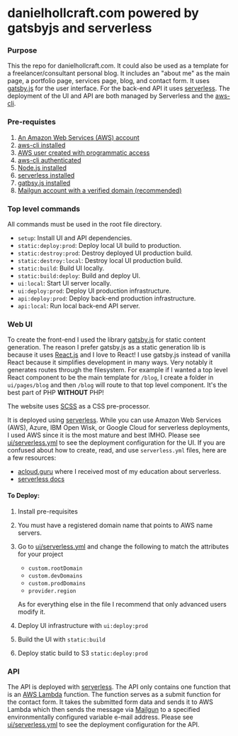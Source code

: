 # danielhollcraft.com powered by gatsbyjs and serverless

### Purpose

This the repo for danielhollcraft.com. It could also be used as a template for a freelancer/consultant personal blog. It includes an "about me" as the main page, a portfolio page, services page, blog, and contact form. It uses [gatsby.js](https://github.com/gatsbyjs/gatsby) for the user interface. For the back-end API it uses [serverless](serverless.com). The deployment of the UI and API are both managed by Serverless and the [aws-cli](https://aws.amazon.com/cli/). 

### Pre-requistes

1) [An Amazon Web Services (AWS) account](https://www.amazon.com/ap/signin?openid.assoc_handle=aws&openid.return_to=https%3A%2F%2Fsignin.aws.amazon.com%2Foauth%3Fresponse_type%3Dcode%26client_id%3Darn%253Aaws%253Aiam%253A%253A015428540659%253Auser%252Fhomepage%26redirect_uri%3Dhttps%253A%252F%252Fconsole.aws.amazon.com%252Fconsole%252Fhome%253Fregion%253Dus-east-1%2526state%253DhashArgs%252523%2526isauthcode%253Dtrue%26noAuthCookie%3Dtrue&openid.mode=checkid_setup&openid.ns=http%3A%2F%2Fspecs.openid.net%2Fauth%2F2.0&openid.identity=http%3A%2F%2Fspecs.openid.net%2Fauth%2F2.0%2Fidentifier_select&openid.claimed_id=http%3A%2F%2Fspecs.openid.net%2Fauth%2F2.0%2Fidentifier_select&action=&disableCorpSignUp=&clientContext=&marketPlaceId=&poolName=&authCookies=&pageId=aws.ssop&siteState=registered%2Cen_US&accountStatusPolicy=P1&sso=&openid.pape.preferred_auth_policies=MultifactorPhysical&openid.pape.max_auth_age=120&openid.ns.pape=http%3A%2F%2Fspecs.openid.net%2Fextensions%2Fpape%2F1.0&server=%2Fap%2Fsignin%3Fie%3DUTF8&accountPoolAlias=&forceMobileApp=0&language=en_US&forceMobileLayout=0)
2) [aws-cli installed](http://docs.aws.amazon.com/cli/latest/userguide/installing.html)
3) [AWS user created with programmatic access](http://docs.aws.amazon.com/IAM/latest/UserGuide/id_users_create.html#id_users_create_console)
4) [aws-cli authenticated](http://docs.aws.amazon.com/cli/latest/userguide/cli-config-files.html) 
5) [Node.js installed](https://nodejs.org/en/)
5) [serverless installed](https://serverless.com/framework/docs/getting-started/)
6) [gatbsy.js installed](https://github.com/gatsbyjs/gatsby)
7) [Mailgun account with a verified domain (recommended)](https://mailgun.com)

### Top level commands

All commands must be used in the root file directory.

- `setup`: Install UI and API dependencies.
- `static:deploy:prod`: Deploy local UI build to production.
- `static:destroy:prod`: Destroy deployed UI production build.
- `static:destroy:local`: Destroy local UI production build.
- `static:build`: Build UI locally.
- `static:build:deploy`: Build and deploy UI.
- `ui:local`: Start UI server locally.
- `ui:deploy:prod`: Deploy UI production infrastructure.
- `api:deploy:prod`: Deploy back-end production infrastructure.
- `api:local`: Run local back-end API server.
      

### Web UI

To create the front-end I used the library [gatsby.js](https://github.com/gatsbyjs/gatsby) for static content generation. The reason I prefer gatsby.js as a static generation lib is because it uses [React.js](https://github.com/facebook/react) and I love to React! I use gatsby.js instead of vanilla React because it simplifies development in many ways. Very notably it generates routes through the filesystem. For example if I wanted a top level React component to be the main template for `/blog`, I create a folder in `ui/pages/blog` and then `/blog` will route to that top level component. It's the best part of PHP **WITHOUT** PHP!
 
The website uses [SCSS](http://sass-lang.com/) as a CSS pre-processor.

It is deployed using [serverless](https://serverless.com/). While you can use Amazon Web Services (AWS), Azure, IBM Open Wisk, or Google Cloud for serverless deployments, I used AWS since it is the most mature and best IMHO. Please see [ui/serverless.yml](https://github.com/danielbh/danielhollcraft.com/blob/master/ui/serverless.yml) to see the deployment configuration for the UI. If you are confused about how to create, read, and use `serverless.yml` files, here are a few resources:

- [acloud.guru](https://acloud.guru) where I received most of my education about serverless.
- [serverless docs](https://serverless.com/framework/docs/providers/aws/guide/intro/)

#### To Deploy:

1) Install pre-requisites 
3) You must have a registered domain name that points to AWS name servers.
4) Go to [ui/serverless.yml](https://github.com/danielbh/danielhollcraft.com/blob/master/ui/serverless.yml) and change the following to match the attributes for your project
   - `custom.rootDomain`
   - `custom.devDomains`
   - `custom.prodDomains`
   - `provider.region`
   
   As for everything else in the file I recommend that only advanced users modify it.
5) Deploy UI infrastructure with `ui:deploy:prod`
6) Build the UI with `static:build`
7) Deploy static build to S3 `static:deploy:prod`

### API

The API is deployed with [serverless](http://serverless.com). The API only contains one function that is an [AWS Lambda](https://aws.amazon.com/lambda/) function. The function serves as a submit function for the contact form. It takes the submitted form data and sends it to AWS Lambda which then sends the message via [Mailgun](https://mailgun.com) to a specified environmentally configured variable e-mail address. Please see [ui/serverless.yml](https://github.com/danielbh/danielhollcraft.com/blob/master/api/serverless.yml) to see the deployment configuration for the API. 
